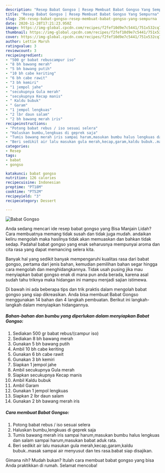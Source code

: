```yaml
---
description: "Resep Babat Gongso | Resep Membuat Babat Gongso Yang Sempurna"
title: "Resep Babat Gongso | Resep Membuat Babat Gongso Yang Sempurna"
slug: 296-resep-babat-gongso-resep-membuat-babat-gongso-yang-sempurna
date: 2020-11-28T17:21:23.950Z
image: https://img-global.cpcdn.com/recipes/f2fef10d9e7c5441/751x532cq70/babat-gongso-foto-resep-utama.jpg
thumbnail: https://img-global.cpcdn.com/recipes/f2fef10d9e7c5441/751x532cq70/babat-gongso-foto-resep-utama.jpg
cover: https://img-global.cpcdn.com/recipes/f2fef10d9e7c5441/751x532cq70/babat-gongso-foto-resep-utama.jpg
author: Lettie Marsh
ratingvalue: 3
reviewcount: 3
recipeingredient:
- "500 gr babat rebuscampur iso"
- "8 bh bawang merah"
- "5 bh bawang putih"
- "10 bh cabe keriting"
- "6 bh cabe rawit"
- "3 bh kemiri"
- "1 jempol jahe"
- "secukupnya Gula merah"
- "secukupnya Kecap manis"
- " Kaldu bubuk"
- " Garam"
- "1 jempol lengkuas"
- "2 lbr daun salam"
- "2 bh bawang merah iris"
recipeinstructions:
- "Potong babat rebus / iso sesuai selera"
- "Haluskan bumbu,lengkuas di geprek saja"
- "Tumis bawang merah iris sampai harum,masukan bumbu halus lengkuas dan salam sampai harum,masukan babat aduk rata."
- "Beri sedikit air lalu masukan gula merah,kecap,garam,kaldu bubuk..masak sampai air menyusut dan tes rasa.babat siap disajikan."
categories:
- Resep
tags:
- babat
- gongso

katakunci: babat gongso 
nutrition: 126 calories
recipecuisine: Indonesian
preptime: "PT18M"
cooktime: "PT52M"
recipeyield: "3"
recipecategory: Dessert

---
```



![Babat Gongso](https://img-global.cpcdn.com/recipes/f2fef10d9e7c5441/751x532cq70/babat-gongso-foto-resep-utama.jpg)

Anda sedang mencari ide resep babat gongso yang Bisa Manjain Lidah? Cara membuatnya memang tidak susah dan tidak juga mudah. andaikan keliru mengolah maka hasilnya tidak akan memuaskan dan bahkan tidak sedap. Padahal babat gongso yang enak seharusnya mempunyai aroma dan cita rasa yang dapat memancing selera kita.



Banyak hal yang sedikit banyak mempengaruhi kualitas rasa dari babat gongso, pertama dari jenis bahan, kemudian pemilihan bahan segar hingga cara mengolah dan menghidangkannya. Tidak usah pusing jika mau menyiapkan babat gongso enak di mana pun anda berada, karena asal sudah tahu triknya maka hidangan ini mampu menjadi sajian istimewa.


Di bawah ini ada beberapa tips dan trik praktis dalam mengolah babat gongso yang siap dikreasikan. Anda bisa membuat Babat Gongso menggunakan 14 bahan dan 4 langkah pembuatan. Berikut ini langkah-langkah dalam menyiapkan hidangannya.

<!--inarticleads1-->

##### Bahan-bahan dan bumbu yang diperlukan dalam menyiapkan Babat Gongso:

1. Sediakan 500 gr babat rebus/(campur iso)
1. Sediakan 8 bh bawang merah
1. Gunakan 5 bh bawang putih
1. Ambil 10 bh cabe keriting
1. Gunakan 6 bh cabe rawit
1. Gunakan 3 bh kemiri
1. Siapkan 1 jempol jahe
1. Ambil secukupnya Gula merah
1. Siapkan secukupnya Kecap manis
1. Ambil  Kaldu bubuk
1. Ambil  Garam
1. Gunakan 1 jempol lengkuas
1. Siapkan 2 lbr daun salam
1. Gunakan 2 bh bawang merah iris




<!--inarticleads2-->

##### Cara membuat Babat Gongso:

1. Potong babat rebus / iso sesuai selera
1. Haluskan bumbu,lengkuas di geprek saja
1. Tumis bawang merah iris sampai harum,masukan bumbu halus lengkuas dan salam sampai harum,masukan babat aduk rata.
1. Beri sedikit air lalu masukan gula merah,kecap,garam,kaldu bubuk..masak sampai air menyusut dan tes rasa.babat siap disajikan.




Gimana nih? Mudah bukan? Itulah cara membuat babat gongso yang bisa Anda praktikkan di rumah. Selamat mencoba!
